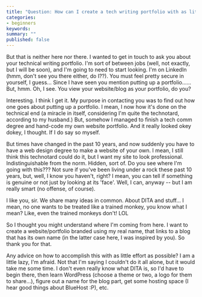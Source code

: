 ```yaml
---
title: "Question: How can I create a tech writing portfolio with as little effort as possible?"
categories:
- beginners
keywords: 
summary: ""
published: false
---
```



But that is neither here nor there. I wanted to get in touch to ask you about your technical writing portfolio. I'm sort of between jobs (well, not exactly, but I will be soon), and I'm going to need to start looking. I'm on LinkedIn (hmm, don't see you there either, do I??). You must feel pretty secure in yourself, I guess... Since I have seen you mention putting up a portfolio...... But, hmm. Oh, I see. You view your website/blog as your portfolio, do you?

Interesting. I think I get it. My purpose in contacting you was to find out how one goes about putting up a portfolio. I mean, I now how it's done on the technical end (a miracle in itself, considering I'm quite the technotard, according to my husband.) But, somehow I managed to finish a tech comm degree and hand-code my own website portfolio. And it really looked okey dokey, I thought. If I do say so myself.

But times have changed in the past 10 years, and now suddenly you have to have a web design degree to make a website of your own. I mean, I still think this technotard could do it, but I want my site to look professional. Indistinguishable from the norm. Hidden, sort of. Do you see where I'm going with this??? Not sure if you've been living under a rock these past 10 years, but, well, I know you haven't, right? I mean, you can tell if something is genuine or not just by looking at its 'face'. Well, I can, anyway -- but I am really smart (no offense, of course).

I like you, sir. We share many ideas in common. About DITA and stuff... I mean, no one wants to be treated like a trained monkey, you know what I mean? Like, even the trained monkeys don't! LOL

So I thought you might understand where I'm coming from here. I want to create a website/portfolio branded using my real name, that links to a blog that has its own name (in the latter case here, I was inspired by you). So thank you for that.

Any advice on how to accomplish this with as little effort as possible? I am a little lazy, I'm afraid. Not that I'm saying I couldn't do it all alone, but it would take me some time. I don't even really know what DITA is, so I'd have to begin there, then learn WordPress (choose a theme or two, a logo for them to share...), figure out a name for the blog part, get some hosting space (I hear good things about BlueHost :P), etc.
